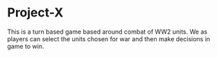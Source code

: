 # Project-X

This is a turn based game based around combat of WW2 units.
We as players can select the units chosen for war and then make decisions in game to win.
